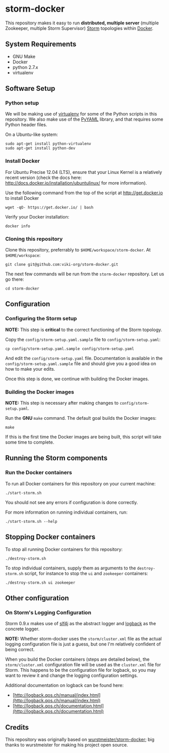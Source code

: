storm-docker
============

This repository makes it easy to run **distributed, multiple server**
(multiple Zookeeper, multiple Storm Supervisor)
[Storm](http://storm.incubator.apache.org/) topologies within
[Docker](https://www.docker.io/).

## System Requirements

- GNU Make
- Docker
- python 2.7.x
- virtualenv

## Software Setup

### Python setup

We will be making use of [virtualenv](http://virtualenv.readthedocs.org/en/latest/)
for some of the Python scripts in this repository. We also make use of the
[PyYAML](http://pyyaml.org/) library, and that requires some Python header
files.

On a Ubuntu-like system:

    sudo apt-get install python-virtualenv
    sudo apt-get install python-dev

### Install Docker

For Ubuntu Precise 12.04 (LTS), ensure that your Linux Kernel is a relatively
recent version (check the docs here:
http://docs.docker.io/installation/ubuntulinux/ for more information).

Use the following command from the top of the script at http://get.docker.io
to install Docker

    wget -qO- https://get.docker.io/ | bash

Verify your Docker installation:

    docker info

### Cloning this repository

Clone this repository, preferrably to `$HOME/workspace/storm-docker`.
At `$HOME/workspace`:

    git clone git@github.com:viki-org/storm-docker.git

The next few commands will be run from the `storm-docker` repository. Let us
go there:

    cd storm-docker

## Configuration

### Configuring the Storm setup

**NOTE:** This step is **critical** to the correct functioning of the Storm
topology.

Copy the `config/storm-setup.yaml.sample` file to `config/storm-setup.yaml`:

    cp config/storm-setup.yaml.sample config/storm-setup.yaml

And edit the `config/storm-setup.yaml` file. Documentation is available in
the `config/storm-setup.yaml.sample` file and should give you a good idea on
how to make your edits.

Once this step is done, we continue with building the Docker images.

### Building the Docker images

**NOTE:** This step is necessary after making changes to
`config/storm-setup.yaml`.

Run the **GNU** `make` command. The default goal builds the Docker images:

    make

If this is the first time the Docker images are being built, this script will
take some time to complete.

## Running the Storm components

### Run the Docker containers

To run all Docker containers for this repository on your current machine:

    ./start-storm.sh

You should not see any errors if configuration is done correctly.

For more information on running individual containers, run:

    ./start-storm.sh --help

## Stopping Docker containers

To stop all running Docker containers for this repository:

    ./destroy-storm.sh

To stop individual containers, supply them as arguments to the
`destroy-storm.sh` script, for instance to stop the `ui` and `zookeeper`
containers:

    ./destroy-storm.sh ui zookeeper

## Other configuration

### On Storm's Logging Configuration

Storm 0.9.x makes use of [slf4j](http://www.slf4j.org/) as the abstract logger
and [logback](http://logback.qos.ch/) as the concrete logger.

**NOTE:** Whether storm-docker uses the `storm/cluster.xml` file as the actual
logging configuration file is just a guess, but one I'm relatively confident of
being correct.

When you build the Docker containers (steps are detailed below), the
`storm/cluster.xml` configuration file will be used as the `cluster.xml` file
for Storm. This happens to be the configuration file for logback, so you may
want to review it and change the logging configuration settings.

Additional documentation on logback can be found here:

- [http://logback.qos.ch/manual/index.html](http://logback.qos.ch/manual/index.html)
- [http://logback.qos.ch/documentation.html](http://logback.qos.ch/documentation.html)

## Credits

This repository was originally based on
[wurstmeister/storm-docker](https://github.com/wurstmeister/storm-docker);
big thanks to wurstmeister for making his project open source.
